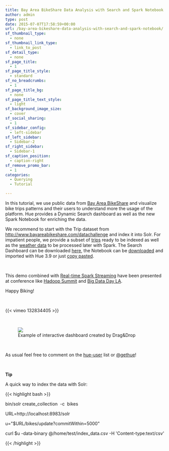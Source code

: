 ```yaml
---
title: Bay Area BikeShare Data Analysis with Search and Spark Notebook
author: admin
type: post
date: 2015-07-07T17:58:59+00:00
url: /bay-area-bikeshare-data-analysis-with-search-and-spark-notebook/
sf_thumbnail_type:
  - none
sf_thumbnail_link_type:
  - link_to_post
sf_detail_type:
  - none
sf_page_title:
  - 1
sf_page_title_style:
  - standard
sf_no_breadcrumbs:
  - 1
sf_page_title_bg:
  - none
sf_page_title_text_style:
  - light
sf_background_image_size:
  - cover
sf_social_sharing:
  - 1
sf_sidebar_config:
  - left-sidebar
sf_left_sidebar:
  - Sidebar-2
sf_right_sidebar:
  - Sidebar-1
sf_caption_position:
  - caption-right
sf_remove_promo_bar:
  - 1
categories:
  - Querying
  - Tutorial

---
```

In this tutorial, we use public data from [Bay Area BikeShare][1] and visualize bike trips patterns and their users to understand more the usage of the platform. Hue provides a Dynamic Search dashboard as well as the new Spark Notebook for enriching the data.

We recommend to start with the Trip dataset from <http://www.bayareabikeshare.com/datachallenge> and index it into Solr. For impatient people, we provide a subset of [trips][2] ready to be indexed as well as the [weather data][3] to be processed later with Spark. The Search Dashboard can be downloaded [here][4], the Notebook can be [downloaded][5] and imported with Hue 3.9 or just [copy pasted][6].

&nbsp;

This demo combined with [Real-time Spark Streaming][7] have been presented at conference like [Hadoop Summit][8] and [Big Data Day LA][9].

Happy Biking!

&nbsp;

{{< vimeo 132834405 >}}

&nbsp;

<figure><a href="https://cdn.gethue.com/uploads/2015/06/solr-bike-dashboard-1024x535.png"><img class="wp-image-2687 size-large" src="https://cdn.gethue.com/uploads/2015/06/solr-bike-dashboard-1024x535.png" /></a><figcaption>Example of interactive dashboard created by Drag&Drop</figcaption></figure>

&nbsp;

As usual feel free to comment on the [hue-user][11] list or [@gethue][12]!

&nbsp;

**Tip**

A quick way to index the data with Solr:

{{< highlight bash >}}

bin/solr create_collection  -c  bikes

URL=http://localhost:8983/solr

u="$URL/bikes/update?commitWithin=5000"

curl $u -data-binary @/home/test/index_data.csv -H 'Content-type:text/csv'

{{< /highlight >}}

 [1]: http://www.bayareabikeshare.com
 [2]: https://www.dropbox.com/s/jw44si1gy26tdhj/bikedataclean.csv?dl=0
 [3]: https://github.com/romainr/hadoop-tutorials-examples/blob/master/spark/bikeshare/201408_weather_data.csv
 [4]: https://www.dropbox.com/s/50adsadpwrewpbz/hue-documents.json?dl=0
 [5]: https://www.dropbox.com/s/rv7s28iyw9x47q1/weather-data.spark.hue.json?dl=0
 [6]: https://github.com/romainr/hadoop-tutorials-examples/blob/master/spark/bikeshare/notebook.txt
 [7]: https://gethue.com/build-a-real-time-analytic-dashboard-with-solr-search-and-spark-streaming/
 [8]: https://gethue.com/hadoop-summit-san-jose-2015-interactively-query-and-search-your-big-data/
 [9]: https://gethue.com/big-data-day-la-solr-search-with-spark-for-big-data-analytics-in-action-with-hue/
 [10]: https://cdn.gethue.com/uploads/2015/06/solr-bike-dashboard.png
 [11]: http://groups.google.com/a/cloudera.org/group/hue-user
 [12]: https://twitter.com/gethue
